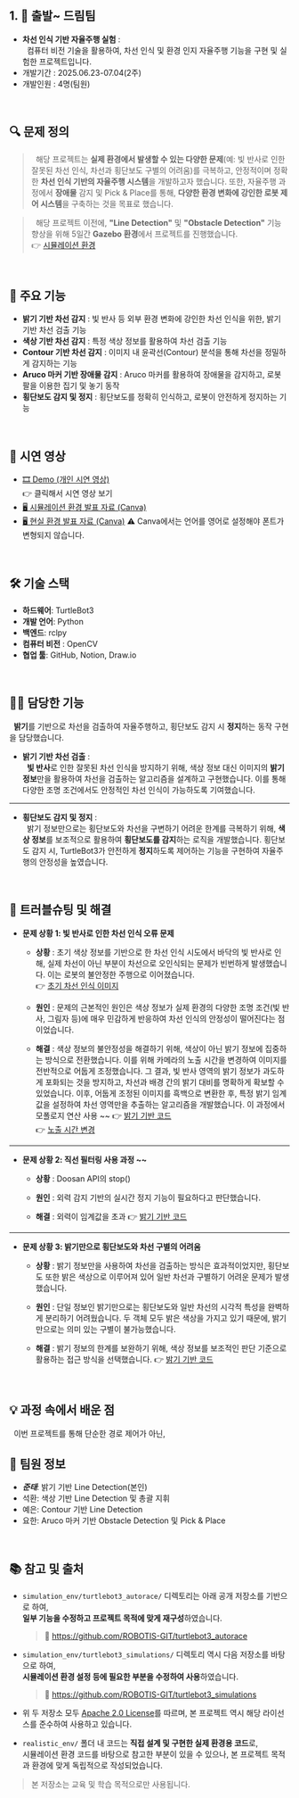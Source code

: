## 1. 🚗 출발~ 드림팀
- **차선 인식 기반 자율주행 실험** :  
  &nbsp;&nbsp;컴퓨터 비전 기술을 활용하여, 차선 인식 및 환경 인지 자율주행 기능을 구현 및 실험한 프로젝트입니다.
- 개발기간 : 2025.06.23-07.04(2주) 
- 개발인원 : 4명(팀원) 
<br />

## 🔍 문제 정의
> &nbsp;&nbsp;해당 프로젝트는 **실제 환경에서 발생할 수 있는 다양한 문제**(예: 빛 반사로 인한 잘못된 차선 인식, 차선과 횡단보도 구별의 어려움)를 극복하고, 
안정적이며 정확한 **차선 인식 기반의 자율주행 시스템**을 개발하고자 했습니다. 또한, 자율주행 과정에서 **장애물** 감지 및 Pick & Place를 통해, **다양한 환경 변화에 강인한 로봇 제어 시스템**을 구축하는 것을 목표로 했습니다.

> &nbsp;&nbsp;해당 프로젝트 이전에, **"Line Detection"** 및 **"Obstacle Detection"** 기능 향상을 위해 5일간 **Gazebo 환경**에서 프로젝트를 진행했습니다.  
👉 [시뮬레이션 환경](https://github.com/juntae02/go_dream-team/tree/main/simulation_env)
<br />

## 📌 주요 기능
- **밝기 기반 차선 감지** : 빛 반사 등 외부 환경 변화에 강인한 차선 인식을 위한, 밝기 기반 차선 검출 기능
- **색상 기반 차선 감지** : 특정 색상 정보를 활용하여 차선 검출 기능
- **Contour 기반 차선 감지** : 이미지 내 윤곽선(Contour) 분석을 통해 차선을 정밀하게 감지하는 기능
- **Aruco 마커 기반 장애물 감지** : Aruco 마커를 활용하여 장애물을 감지하고, 로봇 팔을 이용한 집기 및 놓기 동작 
- **횡단보도 감지 및 정지** : 횡단보도를 정확히 인식하고, 로봇이 안전하게 정지하는 기능
<br />

## 🎥 시연 영상
- [🎞️ Demo (개인 시연 영상)](https://www.youtube.com/watch?v=1DT9jmcWfok)  
👉 클릭해서 시연 영상 보기
- [🖥️ 시뮬레이션 환경 발표 자료 (Canva)](https://www.canva.com/design/DAGt2sLx8RI/VkKIgs1l_i8HXuTRUbE8JQ/edit?utm_content=DAGt2sLx8RI&utm_campaign=designshare&utm_medium=link2&utm_source=sharebutton)
- [🖥️ 현실 환경 발표 자료 (Canva)](https://www.canva.com/design/DAGt2kunhJg/goZzTe1LCq2qbrLk0cxp_A/edit?utm_content=DAGt2kunhJg&utm_campaign=designshare&utm_medium=link2&utm_source=sharebutton)
⚠️ Canva에서는 언어를 영어로 설정해야 폰트가 변형되지 않습니다.  
<br />

## 🛠️ 기술 스택
- **하드웨어**: TurtleBot3
- **개발 언어**: Python 
- **백엔드**: rclpy
- **컴퓨터 비전** : OpenCV
- **협업 툴**: GitHub, Notion, Draw.io
<br />

## 👨‍💻 담당한 기능
&nbsp;&nbsp;**밝기**를 기반으로 차선을 검출하여 자율주행하고, 횡단보도 감지 시 **정지**하는 동작 구현을 담당했습니다.

- **밝기 기반 차선 검출** :  
  &nbsp;&nbsp;**빛 반사**로 인한 잘못된 차선 인식을 방지하기 위해, 색상 정보 대신 이미지의 **밝기 정보**만을 활용하여 차선을 검출하는 알고리즘을 설계하고 구현했습니다. 이를 통해 다양한 조명 조건에서도 안정적인 차선 인식이 가능하도록 기여했습니다.  
---

- **횡단보도 감지 및 정지** :  
  &nbsp;&nbsp;밝기 정보만으로는 횡단보도와 차선을 구변하기 어려운 한계를 극복하기 위해, **색상 정보**를 보조적으로 활용하여 **횡단보도를 감지**하는 로직을 개발했습니다. 횡단보도 감지 시, TurtleBot3가 안전하게 **정지**하도록 제어하는 기능을 구현하여 자율주행의 안정성을 높였습니다.
<br />

## 🤔 트러블슈팅 및 해결 

- **문제 상황 1: 빛 반사로 인한 차선 인식 오류 문제**
  
  - **상황** : 초기 색상 정보를 기반으로 한 차선 인식 시도에서 바닥의 빛 반사로 인해, 실제 차선이 아닌 부분이 차선으로 오인식되는 문제가 빈번하게 발생했습니다. 이는 로봇의 불안정한 주행으로 이어졌습니다.  
  👉 [초기 차선 인식 이미지](https://github.com/juntae02/go_dream-team/blob/main/resource/test_img.png)
  
  - **원인** : 문제의 근본적인 원인은 색상 정보가 실제 환경의 다양한 조명 조건(빛 반사, 그림자 등)에 매우 민감하게 반응하여 차선 인식의 안정성이 떨어진다는 점이었습니다.
    
  - **해결** : 색상 정보의 불안정성을 해결하기 위해, 색상이 아닌 밝기 정보에 집중하는 방식으로 전환했습니다. 이를 위해 카메라의 노출 시간을 변경하여 이미지를 전반적으로 어둡게 조정했습니다. 그 결과, 빛 반사 영역의 밝기 정보가 과도하게 포화되는 것을 방지하고, 차선과 배경 간의 밝기 대비를 명확하게 확보할 수 있었습니다. 이후, 어둡게 조정된 이미지를 흑백으로 변환한 후, 특정 밝기 임계값을 설정하여 차선 영역만을 추출하는 알고리즘을 개발했습니다. 이 과정에서 모폴로지 연산 사용 ~~
  👉 [밝기 기반 코드](https://github.com/juntae02/go_dream-team/blob/main/realistic_env/lane_detect/brightness_lane_detect.py)  
  👉 [노출 시간 변경]()
---

- **문제 상황 2: 직선 필터링 사용 과정 ~~**
  - **상황** : Doosan API의 stop()
    
  - **원인** : 외력 감지 기반의 실시간 정지 기능이 필요하다고 판단했습니다.
    
  - **해결** : 외력이 임계값을 초과
  👉 [밝기 기반 코드]()
---

- **문제 상황 3: 밝기만으로 횡단보도와 차선 구별의 어려움**
  - **상황** : 밝기 정보만을 사용하여 차선을 검출하는 방식은 효과적이었지만, 횡단보도 또한 밝은 색상으로 이루어져 있어 일반 차선과 구별하기 어려운 문제가 발생했습니다. 
    
  - **원인** : 단일 정보인 밝기만으로는 횡단보도와 일반 차선의 시각적 특성을 완벽하게 분리하기 어려웠습니다. 두 객체 모두 밝은 색상을 가지고 있기 때문에, 밝기만으로는 의미 있는 구별이 불가능했습니다.
    
  - **해결** : 밝기 정보의 한계를 보완하기 위해, 색상 정보를 보조적인 판단 기준으로 활용하는 접근 방식을 선택했습니다. 
  👉 [밝기 기반 코드]()
<br />

## 💡 과정 속에서 배운 점
&nbsp;&nbsp;이번 프로젝트를 통해 단순한 경로 제어가 아닌, 
<br />

## 🤝 팀원 정보
- ***준태***: 밝기 기반 Line Detection(본인)   
- 석환: 색상 기반 Line Detection 및 총괄 지휘
- 예은: Contour 기반 Line Detection 
- 요한: Aruco 마커 기반 Obstacle Detection 및 Pick & Place 
<br />

## 📚 참고 및 출처

- `simulation_env/turtlebot3_autorace/` 디렉토리는 아래 공개 저장소를 기반으로 하여,  
  **일부 기능을 수정하고 프로젝트 목적에 맞게 재구성**하였습니다.  
  > 🔗 https://github.com/ROBOTIS-GIT/turtlebot3_autorace

- `simulation_env/turtlebot3_simulations/` 디렉토리 역시 다음 저장소를 바탕으로 하여,  
  **시뮬레이션 환경 설정 등에 필요한 부분을 수정하여 사용**하였습니다.  
  > 🔗 https://github.com/ROBOTIS-GIT/turtlebot3_simulations

- 위 두 저장소 모두 [Apache 2.0 License](https://www.apache.org/licenses/LICENSE-2.0.html)를 따르며, 본 프로젝트 역시 해당 라이선스를 준수하여 사용하고 있습니다.

- `realistic_env/` 폴더 내 코드는 **직접 설계 및 구현한 실제 환경용 코드**로,  
  시뮬레이션 환경 코드를 바탕으로 참고한 부분이 있을 수 있으나, 본 프로젝트 목적과 환경에 맞게 독립적으로 작성되었습니다.

> 본 저장소는 교육 및 학습 목적으로만 사용됩니다.
